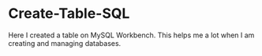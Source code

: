 # Create-Table-SQL

Here I created a table on MySQL Workbench. This helps me a lot when I am creating and managing databases.
